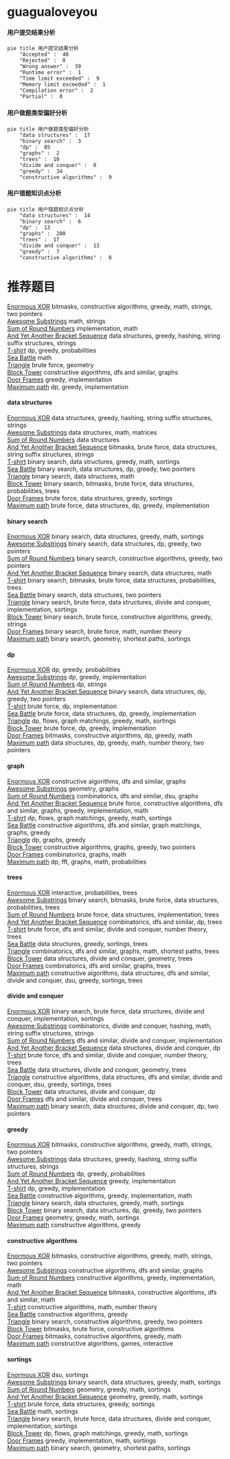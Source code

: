 # guagualoveyou
<!-- tabs:start -->
#### **用户提交结果分析**

```mermaid
pie title 用户提交结果分析
    "Accepted" :  48
    "Rejected" :  0
    "Wrong answer" :  39
    "Runtime error" :  1
    "Time limit exceeded" :  9
    "Memory limit exceeded" :  1
    "Compilation error" :  2
    "Partial" :  0
```
#### **用户做题类型偏好分析**

```mermaid
pie title 用户做题类型偏好分析
    "data structures" :  17
    "binary search" :  3
    "dp" :  85
    "graphs" :  2
    "trees" :  10
    "divide and conquer" :  0
    "greedy" :  34
    "constructive algorithms" :  9
```
#### **用户错题知识点分析**

```mermaid
pie title 用户错题知识点分析
    "data structures" :  14
    "binary search" :  6
    "dp" :  13
    "graphs" :  200
    "trees" :  17
    "divide and conquer" :  13
    "greedy" :  7
    "constructive algorithms" :  8
```
<!-- tabs:end -->
# 推荐题目
[Enormous XOR](http://codeforces.com/problemset/problem/1493/E)		bitmasks,
                        constructive algorithms,
                        greedy,
                        math,
                        strings,
                        two pointers		  
[Awesome Substrings](http://codeforces.com/problemset/problem/1270/F)		math,
                        strings		  
[Sum of Round Numbers](http://codeforces.com/problemset/problem/1352/A)		implementation,
                        math		  
[And Yet Another Bracket Sequence](http://codeforces.com/problemset/problem/524/F)		data structures,
                        greedy,
                        hashing,
                        string suffix structures,
                        strings		  
[T-shirt](http://codeforces.com/problemset/problem/183/D)		dp,
                        greedy,
                        probabilities		  
[Sea Battle](https://codeforces.com/contest/737/problem/B)		math		  
[Triangle](http://codeforces.com/problemset/problem/18/A)		brute force,
                        geometry		  
[Block Tower](http://codeforces.com/problemset/problem/327/D)		constructive algorithms,
                        dfs and similar,
                        graphs		  
[Door Frames](http://codeforces.com/problemset/problem/910/B)		greedy,
                        implementation		  
[Maximum path](http://codeforces.com/problemset/problem/762/D)		dp,
                        greedy,
                        implementation		  
<!-- tabs:start -->
#### **data structures**
[Enormous XOR](http://codeforces.com/problemset/problem/524/F)		data structures,
                        greedy,
                        hashing,
                        string suffix structures,
                        strings		  
[Awesome Substrings](https://codeforces.com/contest/719/problem/E)		data structures,
                        math,
                        matrices		  
[Sum of Round Numbers](http://codeforces.com/problemset/problem/1017/G)		data structures		  
[And Yet Another Bracket Sequence](http://codeforces.com/problemset/problem/914/F)		bitmasks,
                        brute force,
                        data structures,
                        string suffix structures,
                        strings		  
[T-shirt](http://codeforces.com/problemset/problem/1490/F)		binary search,
                        data structures,
                        greedy,
                        math,
                        sortings		  
[Sea Battle](http://codeforces.com/problemset/problem/1492/C)		binary search,
                        data structures,
                        dp,
                        greedy,
                        two pointers		  
[Triangle](http://codeforces.com/problemset/problem/1490/G)		binary search,
                        data structures,
                        math		  
[Block Tower](http://codeforces.com/problemset/problem/1479/D)		binary search,
                        bitmasks,
                        brute force,
                        data structures,
                        probabilities,
                        trees		  
[Door Frames](http://codeforces.com/problemset/problem/1497/A)		brute force,
                        data structures,
                        greedy,
                        sortings		  
[Maximum path](http://codeforces.com/problemset/problem/1491/C)		brute force,
                        data structures,
                        dp,
                        greedy,
                        implementation		  
#### **binary search**
[Enormous XOR](http://codeforces.com/problemset/problem/1490/F)		binary search,
                        data structures,
                        greedy,
                        math,
                        sortings		  
[Awesome Substrings](http://codeforces.com/problemset/problem/1492/C)		binary search,
                        data structures,
                        dp,
                        greedy,
                        two pointers		  
[Sum of Round Numbers](http://codeforces.com/problemset/problem/1463/D)		binary search,
                        constructive algorithms,
                        greedy,
                        two pointers		  
[And Yet Another Bracket Sequence](http://codeforces.com/problemset/problem/1490/G)		binary search,
                        data structures,
                        math		  
[T-shirt](http://codeforces.com/problemset/problem/1479/D)		binary search,
                        bitmasks,
                        brute force,
                        data structures,
                        probabilities,
                        trees		  
[Sea Battle](http://codeforces.com/problemset/problem/1436/E)		binary search,
                        data structures,
                        two pointers		  
[Triangle](http://codeforces.com/problemset/problem/1461/D)		binary search,
                        brute force,
                        data structures,
                        divide and conquer,
                        implementation,
                        sortings		  
[Block Tower](http://codeforces.com/problemset/problem/1493/C)		binary search,
                        brute force,
                        constructive algorithms,
                        greedy,
                        strings		  
[Door Frames](http://codeforces.com/problemset/problem/1487/D)		binary search,
                        brute force,
                        math,
                        number theory		  
[Maximum path](http://codeforces.com/problemset/problem/1486/B)		binary search,
                        geometry,
                        shortest paths,
                        sortings		  
#### **dp**
[Enormous XOR](http://codeforces.com/problemset/problem/183/D)		dp,
                        greedy,
                        probabilities		  
[Awesome Substrings](http://codeforces.com/problemset/problem/762/D)		dp,
                        greedy,
                        implementation		  
[Sum of Round Numbers](http://codeforces.com/problemset/problem/808/G)		dp,
                        strings		  
[And Yet Another Bracket Sequence](http://codeforces.com/problemset/problem/1492/C)		binary search,
                        data structures,
                        dp,
                        greedy,
                        two pointers		  
[T-shirt](https://codeforces.com/contest/1457/problem/C)		brute force,
                        dp,
                        implementation		  
[Sea Battle](http://codeforces.com/problemset/problem/1491/C)		brute force,
                        data structures,
                        dp,
                        greedy,
                        implementation		  
[Triangle](http://codeforces.com/problemset/problem/1437/C)		dp,
                        flows,
                        graph matchings,
                        greedy,
                        math,
                        sortings		  
[Block Tower](http://codeforces.com/problemset/problem/1499/B)		brute force,
                        dp,
                        greedy,
                        implementation		  
[Door Frames](http://codeforces.com/problemset/problem/1491/D)		bitmasks,
                        constructive algorithms,
                        dp,
                        greedy,
                        math		  
[Maximum path](http://codeforces.com/problemset/problem/1497/E1)		data structures,
                        dp,
                        greedy,
                        math,
                        number theory,
                        two pointers		  
#### **graph**
[Enormous XOR](http://codeforces.com/problemset/problem/327/D)		constructive algorithms,
                        dfs and similar,
                        graphs		  
[Awesome Substrings](https://codeforces.com/contest/934/problem/E)		geometry,
                        graphs		  
[Sum of Round Numbers](https://codeforces.com/contest/1277/problem/E)		combinatorics,
                        dfs and similar,
                        dsu,
                        graphs		  
[And Yet Another Bracket Sequence](http://codeforces.com/problemset/problem/1487/C)		brute force,
                        constructive algorithms,
                        dfs and similar,
                        graphs,
                        greedy,
                        implementation,
                        math		  
[T-shirt](http://codeforces.com/problemset/problem/1437/C)		dp,
                        flows,
                        graph matchings,
                        greedy,
                        math,
                        sortings		  
[Sea Battle](http://codeforces.com/problemset/problem/1470/D)		constructive algorithms,
                        dfs and similar,
                        graph matchings,
                        graphs,
                        greedy		  
[Triangle](http://codeforces.com/problemset/problem/1476/C)		dp,
                        graphs,
                        greedy		  
[Block Tower](http://codeforces.com/problemset/problem/1304/D)		constructive algorithms,
                        graphs,
                        greedy,
                        two pointers		  
[Door Frames](http://codeforces.com/problemset/problem/1475/C)		combinatorics,
                        graphs,
                        math		  
[Maximum path](http://codeforces.com/problemset/problem/553/E)		dp,
                        fft,
                        graphs,
                        math,
                        probabilities		  
#### **trees**
[Enormous XOR](http://codeforces.com/problemset/problem/1438/F)		interactive,
                        probabilities,
                        trees		  
[Awesome Substrings](http://codeforces.com/problemset/problem/1479/D)		binary search,
                        bitmasks,
                        brute force,
                        data structures,
                        probabilities,
                        trees		  
[Sum of Round Numbers](http://codeforces.com/problemset/problem/1511/C)		brute force,
                        data structures,
                        implementation,
                        trees		  
[And Yet Another Bracket Sequence](http://codeforces.com/problemset/problem/1499/F)		combinatorics,
                        dfs and similar,
                        dp,
                        trees		  
[T-shirt](http://codeforces.com/problemset/problem/1491/E)		brute force,
                        dfs and similar,
                        divide and conquer,
                        number theory,
                        trees		  
[Sea Battle](http://codeforces.com/problemset/problem/1466/D)		data structures,
                        greedy,
                        sortings,
                        trees		  
[Triangle](http://codeforces.com/problemset/problem/1495/D)		combinatorics,
                        dfs and similar,
                        graphs,
                        math,
                        shortest paths,
                        trees		  
[Block Tower](http://codeforces.com/problemset/problem/1303/G)		data structures,
                        divide and conquer,
                        geometry,
                        trees		  
[Door Frames](http://codeforces.com/problemset/problem/1454/E)		combinatorics,
                        dfs and similar,
                        graphs,
                        trees		  
[Maximum path](http://codeforces.com/problemset/problem/1494/D)		constructive algorithms,
                        data structures,
                        dfs and similar,
                        divide and conquer,
                        dsu,
                        greedy,
                        sortings,
                        trees		  
#### **divide and conquer**
[Enormous XOR](http://codeforces.com/problemset/problem/1461/D)		binary search,
                        brute force,
                        data structures,
                        divide and conquer,
                        implementation,
                        sortings		  
[Awesome Substrings](http://codeforces.com/problemset/problem/1466/G)		combinatorics,
                        divide and conquer,
                        hashing,
                        math,
                        string suffix structures,
                        strings		  
[Sum of Round Numbers](http://codeforces.com/problemset/problem/1490/D)		dfs and similar,
                        divide and conquer,
                        implementation		  
[And Yet Another Bracket Sequence](https://codeforces.com/contest/1483/problem/C)		data structures,
                        divide and conquer,
                        dp		  
[T-shirt](http://codeforces.com/problemset/problem/1491/E)		brute force,
                        dfs and similar,
                        divide and conquer,
                        number theory,
                        trees		  
[Sea Battle](http://codeforces.com/problemset/problem/1303/G)		data structures,
                        divide and conquer,
                        geometry,
                        trees		  
[Triangle](http://codeforces.com/problemset/problem/1494/D)		constructive algorithms,
                        data structures,
                        dfs and similar,
                        divide and conquer,
                        dsu,
                        greedy,
                        sortings,
                        trees		  
[Block Tower](http://codeforces.com/problemset/problem/1482/E)		data structures,
                        divide and conquer,
                        dp		  
[Door Frames](http://codeforces.com/problemset/problem/566/C)		dfs and similar,
                        divide and conquer,
                        trees		  
[Maximum path](http://codeforces.com/problemset/problem/1428/F)		binary search,
                        data structures,
                        divide and conquer,
                        dp,
                        two pointers		  
#### **greedy**
[Enormous XOR](http://codeforces.com/problemset/problem/1493/E)		bitmasks,
                        constructive algorithms,
                        greedy,
                        math,
                        strings,
                        two pointers		  
[Awesome Substrings](http://codeforces.com/problemset/problem/524/F)		data structures,
                        greedy,
                        hashing,
                        string suffix structures,
                        strings		  
[Sum of Round Numbers](http://codeforces.com/problemset/problem/183/D)		dp,
                        greedy,
                        probabilities		  
[And Yet Another Bracket Sequence](http://codeforces.com/problemset/problem/910/B)		greedy,
                        implementation		  
[T-shirt](http://codeforces.com/problemset/problem/762/D)		dp,
                        greedy,
                        implementation		  
[Sea Battle](http://codeforces.com/problemset/problem/550/E)		constructive algorithms,
                        greedy,
                        implementation,
                        math		  
[Triangle](http://codeforces.com/problemset/problem/1490/F)		binary search,
                        data structures,
                        greedy,
                        math,
                        sortings		  
[Block Tower](http://codeforces.com/problemset/problem/1492/C)		binary search,
                        data structures,
                        dp,
                        greedy,
                        two pointers		  
[Door Frames](https://codeforces.com/contest/1496/problem/C)		geometry,
                        greedy,
                        math,
                        sortings		  
[Maximum path](http://codeforces.com/problemset/problem/1493/A)		constructive algorithms,
                        greedy		  
#### **constructive algorithms**
[Enormous XOR](http://codeforces.com/problemset/problem/1493/E)		bitmasks,
                        constructive algorithms,
                        greedy,
                        math,
                        strings,
                        two pointers		  
[Awesome Substrings](http://codeforces.com/problemset/problem/327/D)		constructive algorithms,
                        dfs and similar,
                        graphs		  
[Sum of Round Numbers](http://codeforces.com/problemset/problem/550/E)		constructive algorithms,
                        greedy,
                        implementation,
                        math		  
[And Yet Another Bracket Sequence](http://codeforces.com/problemset/problem/1152/B)		bitmasks,
                        constructive algorithms,
                        dfs and similar,
                        math		  
[T-shirt](http://codeforces.com/problemset/problem/1511/B)		constructive algorithms,
                        math,
                        number theory		  
[Sea Battle](http://codeforces.com/problemset/problem/1493/A)		constructive algorithms,
                        greedy		  
[Triangle](http://codeforces.com/problemset/problem/1463/D)		binary search,
                        constructive algorithms,
                        greedy,
                        two pointers		  
[Block Tower](https://codeforces.com/contest/1456/problem/B)		bitmasks,
                        brute force,
                        constructive algorithms		  
[Door Frames](http://codeforces.com/problemset/problem/1492/D)		bitmasks,
                        constructive algorithms,
                        greedy,
                        math		  
[Maximum path](https://codeforces.com/contest/1504/problem/D)		constructive algorithms,
                        games,
                        interactive		  
#### **sortings**
[Enormous XOR](http://codeforces.com/problemset/problem/437/D)		dsu,
                        sortings		  
[Awesome Substrings](http://codeforces.com/problemset/problem/1490/F)		binary search,
                        data structures,
                        greedy,
                        math,
                        sortings		  
[Sum of Round Numbers](https://codeforces.com/contest/1496/problem/C)		geometry,
                        greedy,
                        math,
                        sortings		  
[And Yet Another Bracket Sequence](http://codeforces.com/problemset/problem/1495/A)		geometry,
                        greedy,
                        math,
                        sortings		  
[T-shirt](http://codeforces.com/problemset/problem/1497/A)		brute force,
                        data structures,
                        greedy,
                        sortings		  
[Sea Battle](http://codeforces.com/problemset/problem/1427/A)		math,
                        sortings		  
[Triangle](http://codeforces.com/problemset/problem/1461/D)		binary search,
                        brute force,
                        data structures,
                        divide and conquer,
                        implementation,
                        sortings		  
[Block Tower](http://codeforces.com/problemset/problem/1437/C)		dp,
                        flows,
                        graph matchings,
                        greedy,
                        math,
                        sortings		  
[Door Frames](http://codeforces.com/problemset/problem/1473/A)		greedy,
                        implementation,
                        math,
                        sortings		  
[Maximum path](http://codeforces.com/problemset/problem/1486/B)		binary search,
                        geometry,
                        shortest paths,
                        sortings		  
<!-- tabs:end -->
